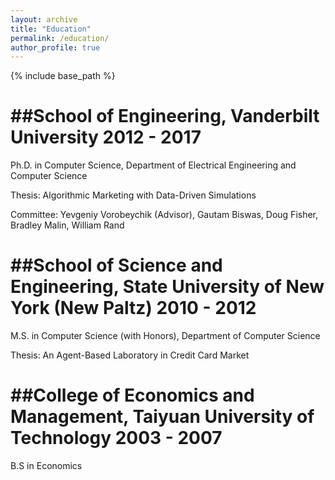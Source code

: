 ```yaml
---
layout: archive
title: "Education"
permalink: /education/
author_profile: true
---
```


{% include base_path %}


##School of Engineering, Vanderbilt University                        2012 - 2017
======

Ph.D. in Computer Science, Department of Electrical Engineering and Computer Science

Thesis: Algorithmic Marketing with Data-Driven Simulations

Committee: Yevgeniy Vorobeychik (Advisor), Gautam Biswas, Doug Fisher, Bradley Malin, William Rand


##School of Science and Engineering, State University of New York (New Paltz)    2010 - 2012
======

M.S. in Computer Science (with Honors), Department of Computer Science

Thesis: An Agent-Based Laboratory in Credit Card Market


##College of Economics and Management, Taiyuan University of Technology        2003 - 2007 
======

B.S in Economics
